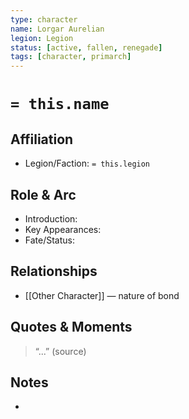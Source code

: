 ```yaml
---
type: character
name: Lorgar Aurelian
legion: Legion
status: [active, fallen, renegade]
tags: [character, primarch]
---
```


# `= this.name`

## Affiliation
- Legion/Faction: `= this.legion`

## Role & Arc
- Introduction:  
- Key Appearances:  
- Fate/Status:  

## Relationships
- [[Other Character]] — nature of bond

## Quotes & Moments
> “...” (source)

## Notes
-